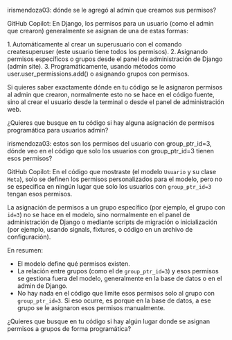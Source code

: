 irismendoza03: dónde se le agregó al admin que creamos sus permisos?

GitHub Copilot: En Django, los permisos para un usuario (como el admin que crearon) generalmente se asignan de una de estas formas:

1. Automáticamente al crear un superusuario con el comando createsuperuser (este usuario tiene todos los permisos).
2. Asignando permisos específicos o grupos desde el panel de administración de Django (admin site).
3. Programáticamente, usando métodos como user.user_permissions.add() o asignando grupos con permisos.

Si quieres saber exactamente dónde en tu código se le asignaron permisos al admin que crearon, normalmente esto no se hace en el código fuente, sino al crear el usuario desde la terminal o desde el panel de administración web.

¿Quieres que busque en tu código si hay alguna asignación de permisos programática para usuarios admin?

irismendoza03: estos son los permisos del usuario con group_ptr_id=3, dónde veo en el código que solo los usuarios con group_ptr_id=3 tienen esos permisos?

GitHub Copilot: En el código que mostraste (el modelo `Usuario` y su clase `Meta`), solo se definen los permisos personalizados para el modelo, pero no se especifica en ningún lugar que solo los usuarios con `group_ptr_id=3` tengan esos permisos.

La asignación de permisos a un grupo específico (por ejemplo, el grupo con `id=3`) no se hace en el modelo, sino normalmente en el panel de administración de Django o mediante scripts de migración o inicialización (por ejemplo, usando signals, fixtures, o código en un archivo de configuración).

En resumen:
- El modelo define qué permisos existen.
- La relación entre grupos (como el de `group_ptr_id=3`) y esos permisos se gestiona fuera del modelo, generalmente en la base de datos o en el admin de Django.
- No hay nada en el código que limite esos permisos solo al grupo con `group_ptr_id=3`. Si eso ocurre, es porque en la base de datos, a ese grupo se le asignaron esos permisos manualmente.

¿Quieres que busque en tu código si hay algún lugar donde se asignan permisos a grupos de forma programática?